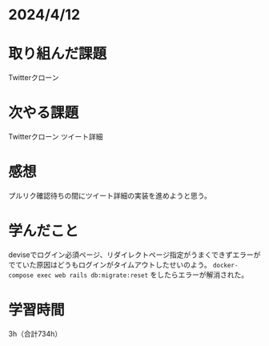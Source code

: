 # 2024/4/12
# 取り組んだ課題
Twitterクローン

# 次やる課題
Twitterクローン ツイート詳細

# 感想
プルリク確認待ちの間にツイート詳細の実装を進めようと思う。

# 学んだこと
deviseでログイン必須ページ、リダイレクトページ指定がうまくできずエラーがでていた原因はどうもログインがタイムアウトしたせいのよう。
`docker-compose exec web rails db:migrate:reset` をしたらエラーが解消された。

# 学習時間
3h（合計734h）
